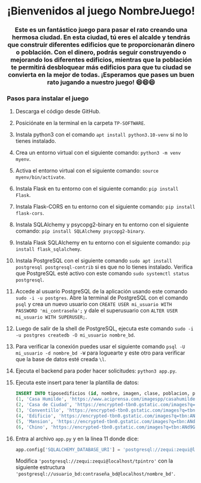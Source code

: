 <h1 align="center">¡Bienvenidos al juego NombreJuego!</h1>

<h3 align="center">Este es un fantástico juego para pasar el rato creando una hermosa ciudad. En esta ciudad, tú eres el alcalde y tendrás que construir diferentes edificios que te proporcionarán dinero o población. Con el dinero, podrás seguir construyendo o mejorando los diferentes edificios, mientras que la población te permitirá desbloquear más edificios para que tu ciudad se convierta en la mejor de todas. ¡Esperamos que pases un buen rato jugando a nuestro juego! 😄😄😄</h3>

### Pasos para instalar el juego

1. Descarga el código desde GitHub.
2. Posiciónate en la terminal en la carpeta `TP-SOFTWARE`.
3. Instala python3 con el comando `apt install python3.10-venv` si no lo tienes instalado.
4. Crea un entorno virtual con el siguiente comando: `python3 -m venv myenv`.
5. Activa el entorno virtual con el siguiente comando: `source myenv/bin/activate`.
6. Instala Flask en tu entorno con el siguiente comando: `pip install Flask`.
7. Instala Flask-CORS en tu entorno con el siguiente comando: `pip install flask-cors`.
8. Instala SQLAlchemy y psycopg2-binary en tu entorno con el siguiente comando: `pip install SQLAlchemy psycopg2-binary`.
9. Instala Flask SQLAlchemy en tu entorno con el siguiente comando: `pip install flask_sqlalchemy`.
10. Instala PostgreSQL con el siguiente comando `sudo apt install postgresql postgresql-contrib` si es que no lo tienes instalado. Verifica que PostgreSQL esté activo con este comando `sudo systemctl status postgresql`.
11. Accede al usuario PostgreSQL de la aplicación usando este comando `sudo -i -u postgres`. Abre la terminal de PostgreSQL con el comando `psql` y crea un nuevo usuario con `CREATE USER mi_usuario WITH PASSWORD 'mi_contraseña';` y dale el superusuario con `ALTER USER mi_usuario WITH SUPERUSER;`.
12. Luego de salir de la shell de PostgreSQL, ejecuta este comando `sudo -i -u postgres createdb -O mi_usuario nombre_bd`.
13. Para verificar la conexión puedes usar el siguiente comando `psql -U mi_usuario -d nombre_bd -W` para loguearte y este otro para verificar que la base de datos esté creada `\l`.
14. Ejecuta el backend para poder hacer solicitudes: `python3 app.py`.
15. Ejecuta este insert para tener la plantilla de datos:

    ```sql
    INSERT INTO tiposedificios (id, nombre, imagen, clase, poblacion, precio, descripcion, tiemporecaudacion, platarecaudacion) VALUES
    (1, 'Casa Humilde', 'https://www.aciprensa.com/imagespp/casahumildescolombia-240923.jpg?w=672&h=448', 'C', 4, 10, 'La Casa Humilde es el tipo de vivienda más básica y accesible dentro del juego. Construida con materiales sencillos y económicos, esta casa ofrece un refugio modesto pero acogedor para sus habitantes. Con una estructura simple y funcional, la Casa Humilde es ideal para los jugadores que recién comienzan su aventura o aquellos que prefieren un estilo de vida más sencillo.', '00:00:00', 0),
    (2, 'Casa de Ciudad', 'https://encrypted-tbn0.gstatic.com/images?q=tbn:ANd9GcQv59Zj9g4BpisT7_8jDVvd9NrEcvaSu2_snA&s', 'C', 10, 20, 'La Casa de Ciudad es una vivienda diseñada para ofrecer comodidad y funcionalidad en el bullicio urbano. Construida con materiales duraderos y modernos, esta casa es ideal para aquellos que buscan una vida más conectada con el dinamismo de la ciudad. Con una estructura de varios pisos y un diseño contemporáneo, la Casa de Ciudad ofrece más espacio y comodidades avanzadas para sus habitantes.', '00:00:00', 0),
    (3, 'Conventillo', 'https://encrypted-tbn0.gstatic.com/images?q=tbn:ANd9GcQ9l7FFuzlHHGF1WUlzjMAoc1vogLeEEA6Npw&s', 'C', 30, 30, 'El Conventillo es una vivienda comunitaria típica de las áreas urbanas más antiguas, caracterizada por su estructura de múltiples habitaciones que alojan a varias familias. Construido con materiales básicos, este tipo de vivienda es una solución económica para quienes buscan un lugar donde vivir en la ciudad. Aunque las comodidades son limitadas, el sentido de comunidad y la vida compartida son características distintivas de este hogar.', '00:00:00', 0),
    (4, 'Edificio', 'https://encrypted-tbn0.gstatic.com/images?q=tbn:ANd9GcTFwEiwhtG2BtZDM2ZNE72akP8RZUWa-vuVSw&s', 'C', 300, 350, 'El Edificio es una estructura urbana moderna, diseñada para albergar a varias familias o individuos en unidades separadas. Con múltiples pisos y un diseño eficiente, ofrece comodidades modernas y espacio para una vida confortable en la ciudad. Ideal para quienes buscan un estilo de vida más sofisticado y accesible a diversas facilidades urbanas.', '00:00:00', 0),
    (5, 'Mansion', 'https://encrypted-tbn0.gstatic.com/images?q=tbn:ANd9GcT1PCj3qruCDQtgotx_Mdh-_ZwQhNBl_d1cvw&s', 'C', 20, 500, 'La Mansión es una lujosa residencia de gran tamaño, diseñada para proporcionar un nivel excepcional de comodidad y opulencia. Situada en un entorno exclusivo, esta vivienda es ideal para quienes buscan un estilo de vida de alta clase, con amplios espacios interiores y exteriores, acabados de primera calidad y todas las comodidades modernas imaginables.', '00:00:00', 0),
    (6, 'Chino', 'https://encrypted-tbn0.gstatic.com/images?q=tbn:ANd9GcRFChsZ_WKfwPmhnGkNYmmAFNJqkA6I-xPAdQ&s', 'S', 0, 15, 'Supermercado chino que ofrece una amplia variedad de productos asiáticos, desde ingredientes frescos hasta artículos de cocina especializados.', '00:00:15', 1);
    ```

16. Entra al archivo `app.py` y en la línea 11 donde dice:
    ```python
    app.config['SQLALCHEMY_DATABASE_URI'] = 'postgresql://zequi:zequi@localhost/tpintro'
    ```
    Modifica `'postgresql://zequi:zequi@localhost/tpintro'` con la siguiente estructura `'postgresql://usuario_bd:contraseña_bd@localhost/nombre_bd'`.
